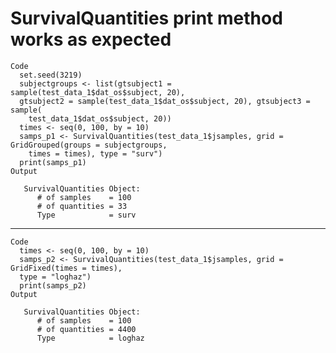 # SurvivalQuantities print method works as expected

    Code
      set.seed(3219)
      subjectgroups <- list(gtsubject1 = sample(test_data_1$dat_os$subject, 20),
      gtsubject2 = sample(test_data_1$dat_os$subject, 20), gtsubject3 = sample(
        test_data_1$dat_os$subject, 20))
      times <- seq(0, 100, by = 10)
      samps_p1 <- SurvivalQuantities(test_data_1$jsamples, grid = GridGrouped(groups = subjectgroups,
        times = times), type = "surv")
      print(samps_p1)
    Output
      
       SurvivalQuantities Object:
          # of samples    = 100
          # of quantities = 33
          Type            = surv 
      

---

    Code
      times <- seq(0, 100, by = 10)
      samps_p2 <- SurvivalQuantities(test_data_1$jsamples, grid = GridFixed(times = times),
      type = "loghaz")
      print(samps_p2)
    Output
      
       SurvivalQuantities Object:
          # of samples    = 100
          # of quantities = 4400
          Type            = loghaz 
      

